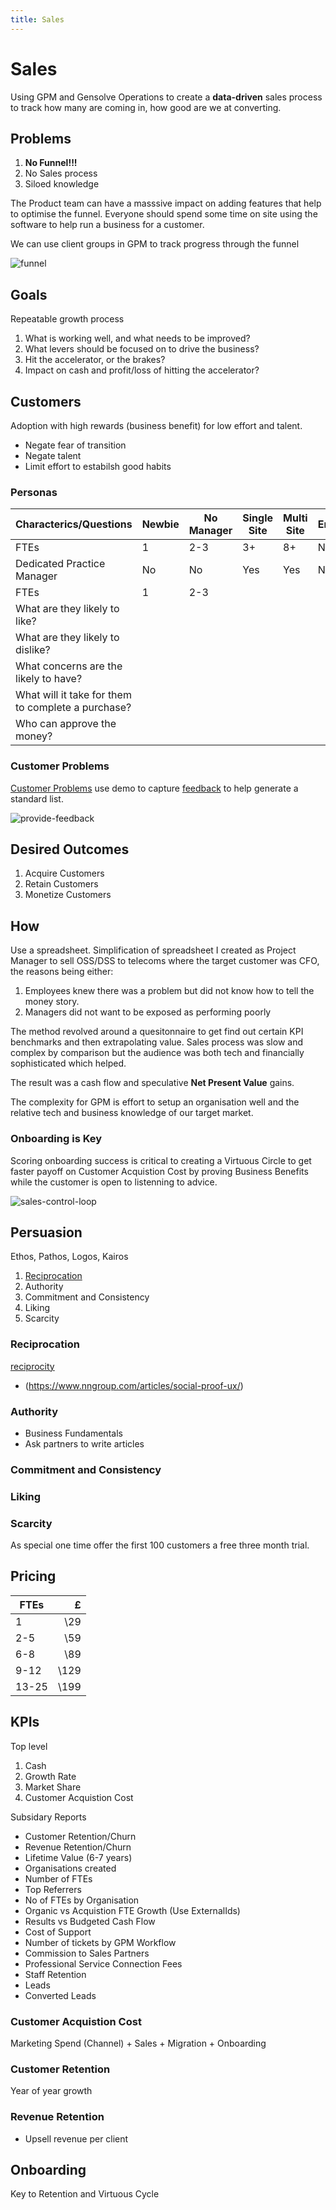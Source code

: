 ```yaml
---
title: Sales
---
```


# Sales

Using GPM and Gensolve Operations to create a **data-driven** sales process to track how many are coming in, how good are we at converting.

## Problems

1. **No Funnel!!!**
2. No Sales process
3. Siloed knowledge

The Product team can have a masssive impact on adding features that help to optimise the funnel. Everyone should spend some time on site using the software to help run a business for a customer.

We can use client groups in GPM to track progress through the funnel

![funnel](https://drive.google.com/uc?id=10aAwCMpy2AQFr8ZSeZB-n5EWyjqnTPy-)

## Goals

Repeatable growth process

1. What is working well, and what needs to be improved?
2. What levers should be focused on to drive the business?
3. Hit the accelerator, or the brakes?
4. Impact on cash and profit/loss of hitting the accelerator?

## Customers

Adoption with high rewards (business benefit) for low effort and talent.

- Negate fear of transition
- Negate talent
- Limit effort to estabilsh good habits

### Personas

| Characterics/Questions                             | Newbie | No Manager | Single Site | Multi Site | Entrepreneur |
| -------------------------------------------------- | ------ | ---------- | ----------- | ---------- | ------------ |
| FTEs                                               | 1      | 2-3        | 3+          | 8+         | N/a          |
| Dedicated Practice Manager                         | No     | No         | Yes         | Yes        | N/a          |
| FTEs                                               | 1      | 2-3        |             |            |              |
| What are they likely to like?                      |        |            |             |            |              |
| What are they likely to dislike?                   |        |            |             |            |              |
| What concerns are the likely to have?              |        |            |             |            |              |
| What will it take for them to complete a purchase? |        |            |             |            |              |
| Who can approve the money?                         |        |            |             |            |              |

### Customer Problems

[Customer Problems](./customer-problems.md) use demo to capture [feedback](../../demo/profiles/feedback-quesitons.md) to help generate a standard list.

![provide-feedback](https://drive.google.com/uc?id=1OmnSOuWu5JwAVaY8u43XF1tW_7ZmXdxS)

## Desired Outcomes

1. Acquire Customers
2. Retain Customers
3. Monetize Customers

## How

Use a spreadsheet. Simplification of spreadsheet I created as Project Manager to sell OSS/DSS to telecoms where the target customer was CFO, the reasons being either:

1. Employees knew there was a problem but did not know how to tell the money story.
2. Managers did not want to be exposed as performing poorly

The method revolved around a quesitonnaire to get find out certain KPI benchmarks and then extrapolating value. Sales process was slow and complex by comparison but the audience was both tech and financially sophisticated which helped.

The result was a cash flow and speculative **Net Present Value** gains.

The complexity for GPM is effort to setup an organisation well and the relative tech and business knowledge of our target market.

### Onboarding is Key

Scoring onboarding success is critical to creating a Virtuous Circle to get faster payoff on Customer Acquistion Cost by proving Business Benefits while the customer is open to listenning to advice.

![sales-control-loop](https://drive.google.com/uc?id=1-l5lH6YCThCioOAAmuJJQEp15LQPqknz)

## Persuasion

Ethos, Pathos, Logos, Kairos

1. [Reciprocation](https://www.nngroup.com/articles/reciprocity-principle/)
2. Authority
3. Commitment and Consistency
4. Liking
5. Scarcity

### Reciprocation

[reciprocity](https://www.nngroup.com/articles/reciprocity-principle/)

- (https://www.nngroup.com/articles/social-proof-ux/)

### Authority

- Business Fundamentals
- Ask partners to write articles

### Commitment and Consistency

### Liking

### Scarcity

As special one time offer the first 100 customers a free three month trial.

## Pricing

| FTEs  |    £ |
| ----- | ---: |
| 1     |  \29 |
| 2-5   |  \59 |
| 6-8   |  \89 |
| 9-12  | \129 |
| 13-25 | \199 |

## KPIs

Top level

1. Cash
2. Growth Rate
3. Market Share
4. Customer Acquistion Cost

Subsidary Reports

- Customer Retention/Churn
- Revenue Retention/Churn
- Lifetime Value (6-7 years)
- Organisations created
- Number of FTEs
- Top Referrers
- No of FTEs by Organisation
- Organic vs Acquistion FTE Growth (Use ExternalIds)
- Results vs Budgeted Cash Flow
- Cost of Support
- Number of tickets by GPM Workflow
- Commission to Sales Partners
- Professional Service Connection Fees
- Staff Retention
- Leads
- Converted Leads

### Customer Acquistion Cost

Marketing Spend (Channel) + Sales + Migration + Onboarding

### Customer Retention

Year of year growth

### Revenue Retention

- Upsell revenue per client

## Onboarding

Key to Retention and Virtuous Cycle
